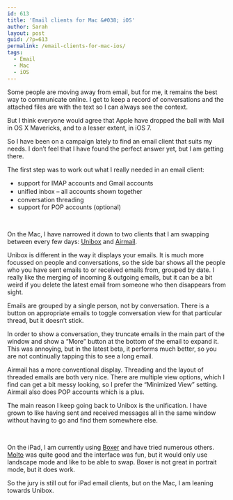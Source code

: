 ```yaml
---
id: 613
title: 'Email clients for Mac &#038; iOS'
author: Sarah
layout: post
guid: /?p=613
permalink: /email-clients-for-mac-ios/
tags:
  - Email
  - Mac
  - iOS
---
```

Some people are moving away from email, but for me, it remains the best way to communicate online. I get to keep a record of conversations and the attached files are with the text so I can always see the context.

But I think everyone would agree that Apple have dropped the ball with Mail in OS X Mavericks, and to a lesser extent, in iOS 7.

So I have been on a campaign lately to find an email client that suits my needs. I don&#8217;t feel that I have found the perfect answer yet, but I am getting there.

The first step was to work out what I really needed in an email client:

  * support for IMAP accounts and Gmail accounts
  * <span style="line-height: 1.5;">unified inbox &#8211; all accounts shown together</span>
  * conversation threading
  * support for POP accounts (optional)

&nbsp;

On the Mac, I have narrowed it down to two clients that I am swapping between every few days: <a href="https://www.uniboxapp.com" target="_blank">Unibox</a> and <a href="http://airmailapp.com" target="_blank">Airmail</a>.

Unibox is different in the way it displays your emails. It is much more focussed on people and conversations, so the side bar shows all the people who you have sent emails to or received emails from, grouped by date. I really like the merging of incoming & outgoing emails, but it can be a bit weird if you delete the latest email from someone who then disappears from sight.

Emails are grouped by a single person, not by conversation. There is a button on appropriate emails to toggle conversation view for that particular thread, but it doesn&#8217;t stick.

In order to show a conversation, they truncate emails in the main part of the window and show a &#8220;More&#8221; button at the bottom of the email to expand it. This was annoying, but in the latest beta, it performs much better, so you are not continually tapping this to see a long email.

Airmail has a more conventional display. Threading and the layout of threaded emails are both very nice. There are multiple view options, which I find can get a bit messy looking, so I prefer the &#8220;Minimized View&#8221; setting. Airmail also does POP accounts which is a plus.

The main reason I keep going back to Unibox is the unification. I have grown to like having sent and received messages all in the same window without having to go and find them somewhere else.

&nbsp;

On the iPad, I am currently using <a href="http://www.getboxer.com" target="_blank">Boxer</a> and have tried numerous others. <a href="http://www.moltoapp.com/" target="_blank">Molto</a> was quite good and the interface was fun, but it would only use landscape mode and like to be able to swap. Boxer is not great in portrait mode, but it does work.

So the jury is still out for iPad email clients, but on the Mac, I am leaning towards Unibox.